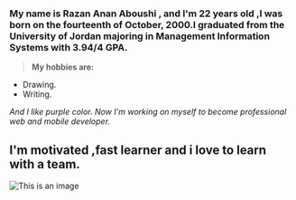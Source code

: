 ### My name is Razan Anan Aboushi , and I'm 22 years old ,I was born on the fourteenth of October, 2000.I graduated from the University of Jordan majoring in Management Information Systems with 3.94/4 GPA.
>**My hobbies are:**
- Drawing.
- Writing.

_And I like purple color. Now I'm working on myself to become professional web and mobile developer._

## I'm motivated ,fast learner and i love to learn with a team.

![This is an image](https://pm1.narvii.com/6734/21b660dacccb51f7128caa84c8295f2aec190952v2_hq.jpg)
